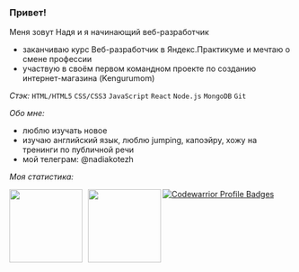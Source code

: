 ### Привет! 
Меня зовут Надя и я начинающий веб-разработчик 

- заканчиваю курс Веб-разработчик в Яндекс.Практикуме и мечтаю о смене профессии
- участвую в своём первом командном проекте по созданию интернет-магазина (Kengurumom)

_Стэк:_ `HTML/HTML5` `CSS/CSS3` `JavaScript` `React` `Node.js` `MongoDB` `Git` 

_Обо мне:_
- люблю изучать новое
- изучаю английский язык, люблю jumping, капоэйру, хожу на тренинги по публичной речи 
- мой телеграм: @nadiakotezh 

_Моя статистика:_

<a href="https://github-readme-stats.vercel.app/api?username=Kotezh&show_icons=true&title_color=ffffff&icon_color=bb2acf&text_color=daf7dc&bg_color=151515">
  <img  align="left" height="130" style="margin-right: 10px" src="https://github-readme-stats.vercel.app/api?username=Kotezh&hide=contribs&show_icons=true" />
</a>
<a href="https://github-readme-stats.vercel.app/api/top-langs/?username=Kotezh&layout=compact">
  <img align="left" height="130" style="margin-bottom: 10px" src="https://github-readme-stats.vercel.app/api/top-langs/?username=Kotezh&layout=compact" />
</a>

[![Codewarrior Profile Badges](https://www.codewars.com/users/Kotezh/badges/large)](https://www.codewars.com/users/Kotezh)


